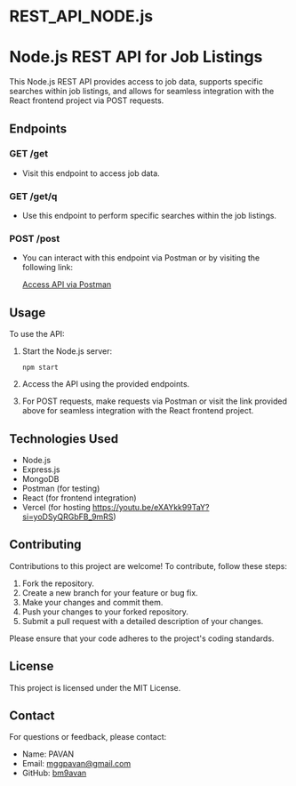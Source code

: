 # REST_API_NODE.js
# Node.js REST API for Job Listings

This Node.js REST API provides access to job data, supports specific searches within job listings, and allows for seamless integration with the React frontend project via POST requests.

## Endpoints

### GET /get

- Visit this endpoint to access job data.

### GET /get/q

- Use this endpoint to perform specific searches within the job listings.

### POST /post

- You can interact with this endpoint via Postman or by visiting the following link:

  [Access API via Postman](#)

## Usage

To use the API:

1. Start the Node.js server:

   ```shell
   npm start
   ```

2. Access the API using the provided endpoints.

3. For POST requests, make requests via Postman or visit the link provided above for seamless integration with the React frontend project.

## Technologies Used

- Node.js
- Express.js
- MongoDB
- Postman (for testing)
- React (for frontend integration)
- Vercel (for hosting https://youtu.be/eXAYkk99TaY?si=yoDSyQRGbFB_9mRS)

## Contributing

Contributions to this project are welcome! To contribute, follow these steps:

1. Fork the repository.
2. Create a new branch for your feature or bug fix.
3. Make your changes and commit them.
4. Push your changes to your forked repository.
5. Submit a pull request with a detailed description of your changes.

Please ensure that your code adheres to the project's coding standards.

## License

This project is licensed under the MIT License.

## Contact

For questions or feedback, please contact:

- Name: PAVAN
- Email: mggpavan@gmail.com
- GitHub: [bm9avan](https://github.com/bm9avan)
